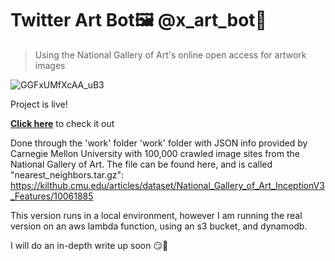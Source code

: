 # Twitter Art Bot🖼️ @x_art_bot🎨

>Using the National Gallery of Art's 
online open access for artwork images

![GGFxUMfXcAA_uB3](https://github.com/LimarAryan/x_art_bot/assets/110574851/7b08c739-30fc-430e-a9ac-4735ddb2e647)

Project is live! 

**[Click here](https://twitter.com/x_art_bot)**
to check it out



Done through the 'work' folder
    'work' folder with JSON info provided by 
    Carnegie Mellon University with 100,000 
    crawled image sites from the National 
    Gallery of Art. The file can be found here, 
    and is called "nearest_neighbors.tar.gz": 
    https://kilthub.cmu.edu/articles/dataset/National_Gallery_of_Art_InceptionV3_Features/10061885

This version runs in a local environment, 
however I am running the real
version on an aws lambda function, 
using an s3 bucket, and dynamodb.

I will do an in-depth write up soon 😏🤩
